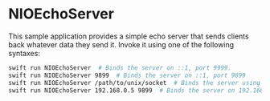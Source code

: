 # NIOEchoServer

This sample application provides a simple echo server that sends clients back whatever data they send it. Invoke it using one of the following syntaxes:

```bash
swift run NIOEchoServer  # Binds the server on ::1, port 9999.
swift run NIOEchoServer 9899  # Binds the server on ::1, port 9899
swift run NIOEchoServer /path/to/unix/socket  # Binds the server using the given UNIX socket
swift run NIOEchoServer 192.168.0.5 9899  # Binds the server on 192.168.0.5:9899
```

